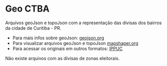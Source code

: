 # Geo CTBA

Arquivos geoJson e topoJson com a representação das divisas dos bairros da cidade de Curitiba - PR. 

- Para mais infos sobre geoJson: [geojson.org](http://geojson.org/)
- Para visualizar arquivos geoJson e topoJson [mapshaper.org](http://mapshaper.org/)
- Para acessar os originais em outros formatos: [IPPUC](http://ippuc.org.br/geodownloads/geo.htm)

Não existe arquivos com as divisas de zonas eleitorais. 